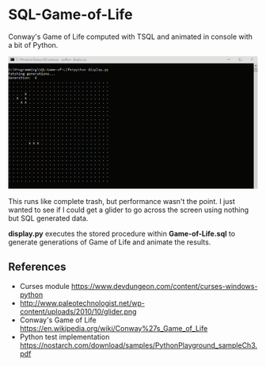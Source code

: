 # SQL-Game-of-Life
Conway's Game of Life computed with TSQL and animated in console with a bit of Python.


[![demo](demo.gif)](demo.gif)


This runs like complete trash, but performance wasn't the point.
I just wanted to see if I could get a glider to go across the screen using nothing but SQL generated data.


**display.py** executes the stored procedure within **Game-of-Life.sql** to generate generations of Game of Life
and animate the results.



## References
* Curses module https://www.devdungeon.com/content/curses-windows-python
* http://www.paleotechnologist.net/wp-content/uploads/2010/10/glider.png
* Conway's Game of Life https://en.wikipedia.org/wiki/Conway%27s_Game_of_Life
* Python test implementation https://nostarch.com/download/samples/PythonPlayground_sampleCh3.pdf
